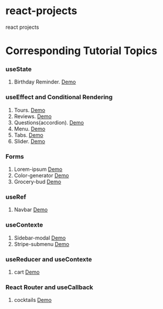 # react-projects
 react projects
# Corresponding Tutorial Topics
### useState
 1. Birthday Reminder. [Demo](https://birthday-reminder-kilyas.netlify.app/)
### useEffect and Conditional Rendering
 1. Tours. [Demo](https://tours-kilyas.netlify.app/)
 2. Reviews. [Demo](https://reviews-kilyas.netlify.app/)
 3. Questions(accordion). [Demo](https://questions-answers-kilyas.netlify.app/)
 4. Menu. [Demo](https://menu-kilyas.netlify.app/)
 5. Tabs. [Demo](https://tabs-kilyas.netlify.app/)
 6. Slider. [Demo](https://slider-kilyas.netlify.app/)
### Forms 
 1. Lorem-ipsum [Demo](https://lorem-ipsum-kilyas.netlify.app/)
 2. Color-generator [Demo](https://k-ilyas-color-generator.netlify.app/)
 2. Grocery-bud [Demo](https://k-ilyas-grocery-bud.netlify.app/)
### useRef 
 1. Navbar [Demo](https://k-ilyas-navbar.netlify.app/)
### useContexte
 1. Sidebar-modal [Demo](https://k-ilya-sidebar-modal.netlify.app/)
 1. Stripe-submenu [Demo](https://k-ilyas-stripe-submenu.netlify.app/)
### useReducer and useContexte
 1. cart [Demo](https://k-ilyas-cart.netlify.app/)
### React Router and useCallback
 1. cocktails [Demo](https://k-ilyas-cocktails.netlify.app/)

